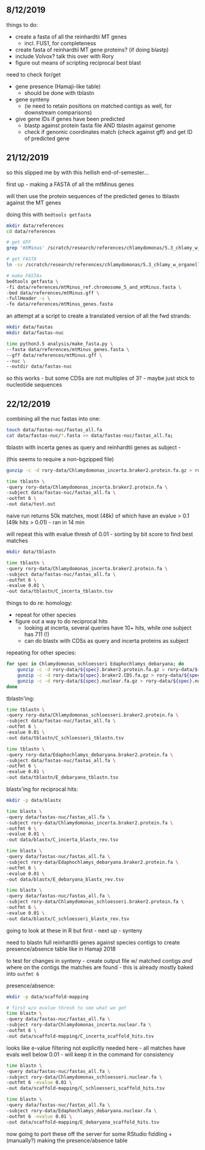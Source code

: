 
## 8/12/2019

things to do:

- create a fasta of all the reinhardtii MT genes 
    - incl. FUS1, for completeness
- create fasta of reinhardtii MT gene proteins? (if doing blastp)
- include Volvox? talk this over with Rory
- figure out means of scripting reciprocal best blast

need to check for/get
- gene presence (Hamaji-like table)
    - should be done with tblastn
- gene synteny 
    - (ie need to retain positions on matched contigs as well, for downstream comparisons)
- give gene IDs if genes have been predicted
    - blastp against protein fasta file AND tblastn against genome
    - check if genomic coordinates match (check against gff) and get ID of predicted gene

## 21/12/2019

so this slipped me by with this hellish end-of-semester...

first up - making a FASTA of all the mtMinus genes

will then use the protein sequences of the predicted genes to tblastn
against the MT genes

doing this with `bedtools getfasta`

```bash
mkdir data/references
cd data/references

# get GFF
grep 'mtMinus' /scratch/research/references/chlamydomonas/5.3_chlamy_w_organelles_mt_minus/annotation/concatenated_GFF/final.strict.GFF3 > mtMinus.gff

# get FASTA
ln -sv /scratch/research/references/chlamydomonas/5.3_chlamy_w_organelles_mt_minus/mtMinus_ref.chromosome_6_and_mtMinus.fasta .

# make FASTAs
bedtools getfasta \
-fi data/references/mtMinus_ref.chromosome_5_and_mtMinus.fasta \
-bed data/references/mtMinus.gff \
-fullHeader -s \
-fo data/references/mtMinus_genes.fasta
```

an attempt at a script to create a translated 
version of all the fwd strands:

```bash
mkdir data/fastas
mkdir data/fastas-nuc

time python3.5 analysis/make_fasta.py \
--fasta data/references/mtMinus_genes.fasta \
--gff data/references/mtMinus.gff \
--nuc \
--outdir data/fastas-nuc
```

so this works - but some CDSs are not multiples of 3? - maybe just stick to nucleotide sequences

## 22/12/2019

combining all the nuc fastas into one:

```bash
touch data/fastas-nuc/fastas_all.fa
cat data/fastas-nuc/*.fasta >> data/fastas-nuc/fastas_all.fa;
```

tblastn with incerta genes as query and reinhardtii genes as subject -

(this seems to require a non-bgzipped file)

```bash
gunzip -c -d rory-data/Chlamydomonas_incerta.braker2.protein.fa.gz > rory-data/Chlamydomonas_incerta.braker2.protein.fa

time tblastn \
-query rory-data/Chlamydomonas_incerta.braker2.protein.fa \
-subject data/fastas-nuc/fastas_all.fa \
-outfmt 6 \
-out data/test.out
```

naive run returns 50k matches, most (48k) of which have an evalue > 0.1 (49k hits > 0.01) - ran in 14 min

will repeat this with evalue thresh of 0.01 - sorting by bit score to find best matches

```bash
mkdir data/tblastn

time tblastn \
-query rory-data/Chlamydomonas_incerta.braker2.protein.fa \
-subject data/fastas-nuc/fastas_all.fa \
-outfmt 6 \
-evalue 0.01 \
-out data/tblastn/C_incerta_tblastn.tsv
```

things to do re: homology:
- repeat for other species
- figure out a way to do reciprocal hits
    - looking at incerta, several queries have 10+ hits, while one subject has 711 (!)
    - can do blastx with CDSs as query and incerta proteins as subject

repeating for other species:

```bash
for spec in Chlamydomonas_schloesseri Edaphochlamys_debaryana; do
    gunzip -c -d rory-data/${spec}.braker2.protein.fa.gz > rory-data/${spec}.braker2.protein.fa;
    gunzip -c -d rory-data/${spec}.braker2.CDS.fa.gz > rory-data/${spec}.braker2.CDS.fa;
    gunzip -c -d rory-data/${spec}.nuclear.fa.gz > rory-data/${spec}.nuclear.fa;
done
```

tblastn'ing:

```bash
time tblastn \
-query rory-data/Chlamydomonas_schloesseri.braker2.protein.fa \
-subject data/fastas-nuc/fastas_all.fa \
-outfmt 6 \
-evalue 0.01 \
-out data/tblastn/C_schloesseri_tblastn.tsv

time tblastn \
-query rory-data/Edaphochlamys_debaryana.braker2.protein.fa \
-subject data/fastas-nuc/fastas_all.fa \
-outfmt 6 \
-evalue 0.01 \
-out data/tblastn/E_debaryana_tblastn.tsv
```

blastx'ing for reciprocal hits:

```bash
mkdir -p data/blastx

time blastx \
-query data/fastas-nuc/fastas_all.fa \
-subject rory-data/Chlamydomonas_incerta.braker2.protein.fa \
-outfmt 6 \
-evalue 0.01 \
-out data/blastx/C_incerta_blastx_rev.tsv

time blastx \
-query data/fastas-nuc/fastas_all.fa \
-subject rory-data/Edaphochlamys_debaryana.braker2.protein.fa \
-outfmt 6 \
-evalue 0.01 \
-out data/blastx/E_debaryana_blastx_rev.tsv

time blastx \
-query data/fastas-nuc/fastas_all.fa \
-subject rory-data/Chlamydomonas_schloesseri.braker2.protein.fa \
-outfmt 6 \
-evalue 0.01 \
-out data/blastx/C_schloesseri_blastx_rev.tsv
```

going to look at these in R but first - next up - synteny

need to blastn full reinhardtii genes against species contigs to create presence/absence table
like in Hamaji 2018

to test for changes in synteny - create output file w/ matched contigs *and* where
on the contigs the matches are found - this is already mostly baked into `outfmt 6`

presence/absence:

```bash
mkdir -p data/scaffold-mapping

# first w/o evalue thresh to see what we get
time blastn \
-query data/fastas-nuc/fastas_all.fa \
-subject rory-data/Chlamydomonas_incerta.nuclear.fa \
-outfmt 6 \
-out data/scaffold-mapping/C_incerta_scaffold_hits.tsv
```

looks like e-value filtering not explicitly needed here - all matches have evals well below 0.01 -
will keep it in the command for consistency

```bash
time blastn \
-query data/fastas-nuc/fastas_all.fa \
-subject rory-data/Chlamydomonas_schloesseri.nuclear.fa \
-outfmt 6 -evalue 0.01 \
-out data/scaffold-mapping/C_schloesseri_scaffold_hits.tsv

time blastn \
-query data/fastas-nuc/fastas_all.fa \
-subject rory-data/Edaphochlamys_debaryana.nuclear.fa \
-outfmt 6 -evalue 0.01 \
-out data/scaffold-mapping/E_debaryana_scaffold_hits.tsv
```

now going to port these off the server for some RStudio fiddling + (manually?) making
the presence/absence table










